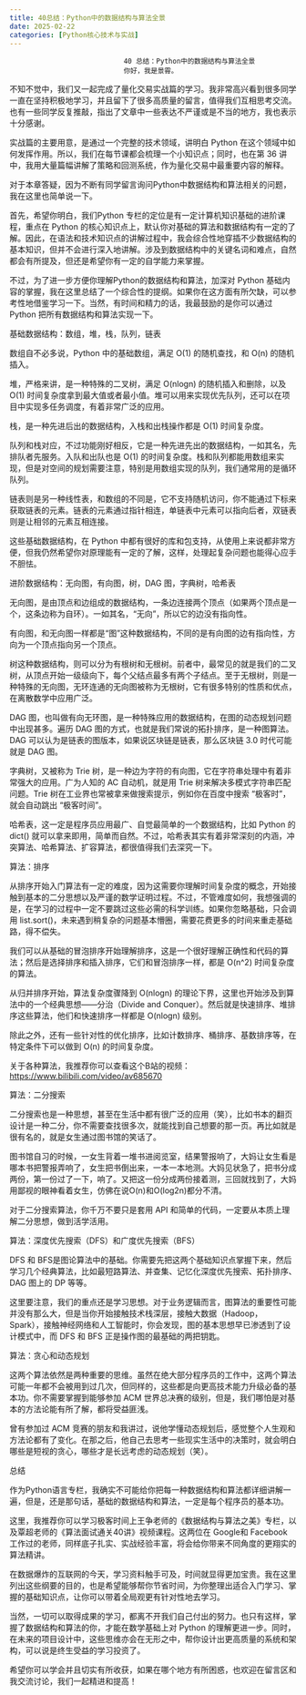 ```yaml
---
title: 40总结：Python中的数据结构与算法全景
date: 2025-02-22
categories: [Python核心技术与实战]
---
```

```text
                            40 总结：Python中的数据结构与算法全景
                            你好，我是景霄。
```

不知不觉中，我们又一起完成了量化交易实战篇的学习。我非常高兴看到很多同学一直在坚持积极地学习，并且留下了很多高质量的留言，值得我们互相思考交流。也有一些同学反复推敲，指出了文章中一些表达不严谨或是不当的地方，我也表示十分感谢。

实战篇的主要用意，是通过一个完整的技术领域，讲明白 Python 在这个领域中如何发挥作用。所以，我们在每节课都会梳理一个小知识点；同时，也在第 36 讲中，我用大量篇幅讲解了策略和回测系统，作为量化交易中最重要内容的解释。

对于本章答疑，因为不断有同学留言询问Python中数据结构和算法相关的问题，我在这里也简单说一下。



首先，希望你明白，我们Python 专栏的定位是有一定计算机知识基础的进阶课程，重点在 Python 的核心知识点上，默认你对基础的算法和数据结构有一定的了解。因此，在语法和技术知识点的讲解过程中，我会综合性地穿插不少数据结构的基本知识，但并不会进行深入地讲解。涉及到数据结构中的关键名词和难点，自然都会有所提及，但还是希望你有一定的自学能力来掌握。

不过，为了进一步方便你理解Python的数据结构和算法，加深对 Python 基础内容的掌握，我在这里总结了一个综合性的提纲。如果你在这方面有所欠缺，可以参考性地借鉴学习一下。当然，有时间和精力的话，我最鼓励的是你可以通过 Python 把所有数据结构和算法实现一下。

基础数据结构：数组，堆，栈，队列，链表

数组自不必多说，Python 中的基础数组，满足 O(1) 的随机查找，和 O(n) 的随机插入。

堆，严格来讲，是一种特殊的二叉树，满足 O(nlogn) 的随机插入和删除，以及 O(1) 时间复杂度拿到最大值或者最小值。堆可以用来实现优先队列，还可以在项目中实现多任务调度，有着非常广泛的应用。

栈，是一种先进后出的数据结构，入栈和出栈操作都是 O(1) 时间复杂度。

队列和栈对应，不过功能刚好相反，它是一种先进先出的数据结构，一如其名，先排队者先服务。入队和出队也是 O(1) 的时间复杂度。栈和队列都能用数组来实现，但是对空间的规划需要注意，特别是用数组实现的队列，我们通常用的是循环队列。

链表则是另一种线性表，和数组的不同是，它不支持随机访问，你不能通过下标来获取链表的元素。链表的元素通过指针相连，单链表中元素可以指向后者，双链表则是让相邻的元素互相连接。

这些基础数据结构，在 Python 中都有很好的库和包支持，从使用上来说都非常方便，但我仍然希望你对原理能有一定的了解，这样，处理起复杂问题也能得心应手不胆怯。

进阶数据结构：无向图，有向图，树，DAG 图，字典树，哈希表

无向图，是由顶点和边组成的数据结构，一条边连接两个顶点（如果两个顶点是一个，这条边称为自环）。一如其名，“无向”，所以它的边没有指向性。

有向图，和无向图一样都是“图”这种数据结构，不同的是有向图的边有指向性，方向为一个顶点指向另一个顶点。

树这种数据结构，则可以分为有根树和无根树。前者中，最常见的就是我们的二叉树，从顶点开始一级级向下，每个父结点最多有两个子结点。至于无根树，则是一种特殊的无向图，无环连通的无向图被称为无根树，它有很多特别的性质和优点，在离散数学中应用广泛。

DAG 图，也叫做有向无环图，是一种特殊应用的数据结构，在图的动态规划问题中出现甚多。遍历 DAG 图的方式，也就是我们常说的拓扑排序，是一种图算法。DAG 可以认为是链表的图版本，如果说区块链是链表，那么区块链 3.0 时代可能就是 DAG 图。

字典树，又被称为 Trie 树，是一种边为字符的有向图，它在字符串处理中有着非常强大的应用。广为人知的 AC 自动机，就是用 Trie 树来解决多模式字符串匹配问题。Trie 树在工业界也常被拿来做搜索提示，例如你在百度中搜索 “极客时”，就会自动跳出 “极客时间”。

哈希表，这一定是程序员应用最广、自觉最简单的一个数据结构，比如 Python 的 dict() 就可以拿来即用，简单而自然。不过，哈希表其实有着非常深刻的内涵，冲突算法、哈希算法、扩容算法，都很值得我们去深究一下。

算法：排序

从排序开始入门算法有一定的难度，因为这需要你理解时间复杂度的概念，开始接触到基本的二分思想以及严谨的数学证明过程。不过，不管难度如何，我想强调的是，在学习的过程中一定不要跳过这些必需的科学训练。如果你忽略基础，只会调用 list.sort()，未来遇到稍复杂的问题基本懵圈，需要花费更多的时间来重走基础路，得不偿失。

我们可以从基础的冒泡排序开始理解排序，这是一个很好理解正确性和代码的算法；然后是选择排序和插入排序，它们和冒泡排序一样，都是 O(n^2) 时间复杂度的算法。

从归并排序开始，算法复杂度骤降到 O(nlogn) 的理论下界，这里也开始涉及到算法中的一个经典思想——分治（Divide and Conquer）。然后就是快速排序、堆排序这些算法，他们和快速排序一样都是 O(nlogn) 级别。

除此之外，还有一些针对性的优化排序，比如计数排序、桶排序、基数排序等，在特定条件下可以做到 O(n) 的时间复杂度。

关于各种算法，我推荐你可以查看这个B站的视频：https://www.bilibili.com/video/av685670

算法：二分搜索

二分搜索也是一种思想，甚至在生活中都有很广泛的应用（笑），比如书本的翻页设计是一种二分，你不需要查找很多次，就能找到自己想要的那一页。再比如就是很有名的，就是女生通过图书馆的笑话了。


图书馆自习的时候，一女生背着一堆书进阅览室，结果警报响了，大妈让女生看是哪本书把警报弄响了，女生把书倒出来，一本一本地测。大妈见状急了，把书分成两份，第一份过了一下，响了。又把这一份分成两份接着测，三回就找到了，大妈用鄙视的眼神看着女生，仿佛在说O(n)和O(log2n)都分不清。


对于二分搜索算法，你千万不要只是套用 API 和简单的代码，一定要从本质上理解二分思想，做到活学活用。

算法：深度优先搜索（DFS）和广度优先搜索（BFS）

DFS 和 BFS是图论算法中的基础。你需要先把这两个基础知识点掌握下来，然后学习几个经典算法，比如最短路算法、并查集、记忆化深度优先搜索、拓扑排序、DAG 图上的 DP 等等。

这里要注意，我们的重点还是学习思想。对于业务逻辑而言，图算法的重要性可能并没有那么大，但是当你开始接触技术栈深层，接触大数据（Hadoop， Spark），接触神经网络和人工智能时，你会发现，图的基本思想早已渗透到了设计模式中，而 DFS 和 BFS 正是操作图的最基础的两把钥匙。

算法：贪心和动态规划

这两个算法依然是两种重要的思维。虽然在绝大部分程序员的工作中，这两个算法可能一年都不会被用到过几次，但同样的，这些都是向更高技术能力升级必备的基本功。你不需要掌握到能够参加 ACM 世界总决赛的级别，但是，我们哪怕是对基本的方法论能有所了解，都将受益匪浅。


曾有参加过 ACM 竞赛的朋友和我讲过，说他学懂动态规划后，感觉整个人生观和方法论都有了变化。在那之后，他自己去思考一些现实生活中的决策时，就会明白哪些是短视的贪心，哪些才是长远考虑的动态规划（笑）。


总结

作为Python语言专栏，我确实不可能给你把每一种数据结构和算法都详细讲解一遍，但是，还是那句话，基础的数据结构和算法，一定是每个程序员的基本功。

这里，我推荐你可以学习极客时间上王争老师的《数据结构与算法之美》专栏，以及覃超老师的《算法面试通关40讲》视频课程。这两位在 Google和 Facebook 工作过的老师，同样底子扎实、实战经验丰富，将会给你带来不同角度的更翔实的算法精讲。

在数据爆炸的互联网的今天，学习资料触手可及，时间就显得更加宝贵。我在这里列出这些纲要的目的，也是希望能够帮你节省时间，为你整理出适合入门学习、掌握的基础知识点，让你可以带着全局观更有针对性地去学习。

当然，一切可以取得成果的学习，都离不开我们自己付出的努力。也只有这样，掌握了数据结构和算法的你，才能在数学基础上对 Python 的理解更进一步。同时，在未来的项目设计中，这些思维亦会在无形之中，帮你设计出更高质量的系统和架构，可以说是终生受益的学习投资了。

希望你可以学会并且切实有所收获，如果在哪个地方有所困惑，也欢迎在留言区和我交流讨论，我们一起精进和提高！

                        
                        
                            